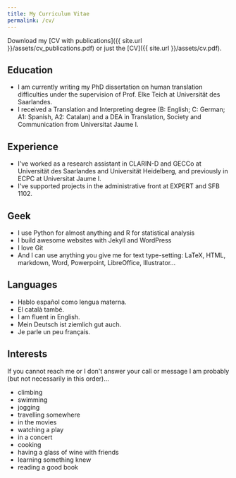 ```yaml
---
title: My Curriculum Vitae
permalink: /cv/
---
```


Download my [CV with publications]({{ site.url }}/assets/cv_publications.pdf) or just the [CV]({{ site.url }}/assets/cv.pdf).

## Education

- I am currently writing my PhD dissertation on human translation difficulties under the supervision of Prof. Elke Teich at Universität des Saarlandes.
- I received a Translation and Interpreting degree (B: English; C: German; A1: Spanish, A2: Catalan) and a DEA in Translation, Society and Communication from Universitat Jaume I.

## Experience

- I've worked as a research assistant in CLARIN-D and GECCo at Universität des Saarlandes and Universität Heidelberg, and previously in ECPC at Universitat Jaume I.
- I've supported projects in the administrative front at EXPERT and SFB 1102.

## Geek

- I use Python for almost anything and R for statistical analysis
- I build awesome websites with Jekyll and WordPress
- I love Git
- And I can use anything you give me for text type-setting: LaTeX, HTML, markdown, Word, Powerpoint, LibreOffice, Illustrator...

## Languages

- Hablo español como lengua materna.
- El català també.
- I am fluent in English.
- Mein Deutsch ist ziemlich gut auch.
- Je parle un peu français.

## Interests

If you cannot reach me or I don't answer your call or message I am probably (but not necessarily in this order)...

- climbing
- swimming
- jogging
- travelling somewhere
- in the movies
- watching a play
- in a concert
- cooking
- having a glass of wine with friends
- learning something knew
- reading a good book
